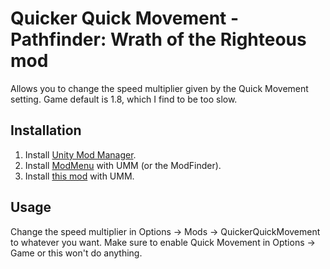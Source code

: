 # Quicker Quick Movement - Pathfinder: Wrath of the Righteous mod

Allows you to change the speed multiplier given by the Quick Movement setting. Game default is 1.8, which I find to be too slow.

## Installation

1. Install [Unity Mod Manager](https://www.nexusmods.com/site/mods/21).
3. Install [ModMenu](https://github.com/WittleWolfie/ModMenu/releases) with UMM (or the ModFinder).
4. Install [this mod](https://github.com/SirCxyrtyx/QuickerQuickMovement/releases/download/1.0.0/QuickerQuickMovement-1.0.0.zip) with UMM.

## Usage

Change the speed multiplier in Options -> Mods -> QuickerQuickMovement to whatever you want.
Make sure to enable Quick Movement in Options -> Game or this won't do anything.